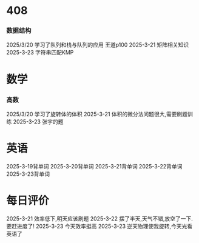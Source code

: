 # 408
### 数据结构
2025/3/20 学习了队列和栈与队列的应用 王道p100
2025-3-21 矩阵相关知识
2025-3-23 字符串匹配KMP

# 数学

### 高数
2025/3/20 学习了旋转体的体积
2025-3-21 体积的微分法问题很大,需要刷题训练
2025-3-23 张宇的题
###

# 英语
2025-3-19背单词
2025-3-20背单词
2025-3-21背单词
2025-3-22背单词
2025-3-23背单词
# 每日评价
2025-3-21 效率低下,明天应该刷题
2025-3-22 摆了半天,天气不错,放空了一下.要赶进度了!
2025-3-23 今天效率挺高
2025-3-23 逆天物理使我旋转,今天光看英语了